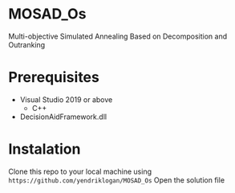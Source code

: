 # MOSAD_Os
Multi-objective Simulated Annealing Based on Decomposition and Outranking
# Prerequisites
- Visual Studio 2019 or above
  - C++
- DecisionAidFramework.dll
# Instalation
Clone this repo to your local machine using `https://github.com/yendriklogan/MOSAD_Os`
Open the solution file 
